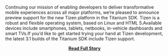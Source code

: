 <p>Continuing our mission of enabling developers to deliver transformative mobile experiences across all major platforms, we’re pleased to announce preview support for the new Tizen platform in the Titanium SDK. Tizen is a robust and flexible operating system, based on Linux and HTML 5.Available devices include smartphones, tablets, netbooks, in-vehicle dashboards and smart TVs.If you’d like to get started trying your hand at Tizen development, the latest 3.1 builds of the Titanium SDK include Tizen support.</p>
<center><p><a href="http://developer.appcelerator.com/blog/2013/02/titanium-mobile-tizen-preview-now-available.html" style='padding:25px; font-sze:18px; font-weight: bold;'>Read Full Story</a></p></center>
